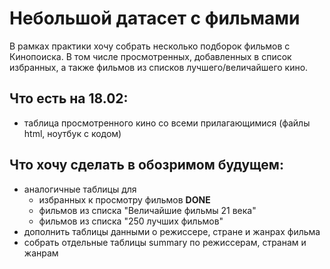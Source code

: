 # Небольшой датасет с фильмами
В рамках практики хочу собрать несколько подборок фильмов с Кинопоиска. В том числе просмотренных, добавленных в список избранных, а также фильмов из списков лучшего/величайшего кино.

## Что есть на 18.02:
* таблица просмотренного кино со всеми прилагающимися (файлы html, ноутбук с кодом)

## Что хочу сделать в обозримом будущем:
* аналогичные таблицы для
  *  избранных к просмотру фильмов __DONE__
  *  фильмов из списка "Величайшие фильмы 21 века"
  *  фильмов из списка "250 лучших фильмов"
* дополнить таблицы данными о режиссере, стране и жанрах фильма
* собрать отдельные таблицы summary по режиссерам, странам и жанрам
